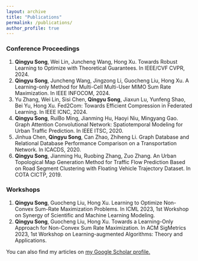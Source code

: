 ```yaml
---
layout: archive
title: "Publications"
permalink: /publications/
author_profile: true
---
```



### Conference Proceedings
1. **Qingyu Song**, Wei Lin, Juncheng Wang, Hong Xu. Towards Robust Learning to Optimize with Theoretical Guarantees. In IEEE/CVF CVPR, 2024.
2. **Qingyu Song**, Juncheng Wang, Jingzong Li, Guocheng Liu, Hong Xu. A Learning-only Method for Multi-Cell Multi-User MIMO Sum Rate Maximization. In IEEE INFOCOM, 2024.
3. Yu Zhang, Wei Lin, Sisi Chen, **Qingyu Song**, Jiaxun Lu, Yunfeng Shao, Bei Yu, Hong Xu. Fed2Com: Towards Efficient Compression in Federated Learning. In IEEE ICNC, 2024.
4. **Qingyu Song**, RuiBo Ming, Jianming Hu, Haoyi Niu, Mingyang Gao. Graph Attention Convolutional Network: Spatiotemporal Modeling for Urban Traffic Prediction. In IEEE ITSC, 2020.
5. Jinhua Chen, **Qingyu Song**, Can Zhao, Zhiheng Li. Graph Database and Relational Database Performance Comparison on a Transportation Network. In ICACDS, 2020.
6. **Qingyu Song**, Jianming Hu, Ruobing Zhang, Zuo Zhang. An Urban Topological Map Generation Method for Traffic Flow Prediction Based on Road Segment Clustering with Floating Vehicle Trajectory Dataset. In COTA CICTP, 2019.


### Workshops
1. **Qingyu Song**, Guocheng Liu, Hong Xu. Learning to Optimize Non-Convex Sum-Rate Maximization Problems. In ICML 2023, 1st Workshop on Synergy of Scientific and Machine Learning Modeling.
2. **Qingyu Song**, Guocheng Liu, Hong Xu. Towards a Learning-Only Approach for Non-Convex Sum Rate Maximization. In ACM SigMetrics 2023, 1st Workshop on Learning-augmented Algorithms: Theory and Applications.


You can also find my articles on <u><a href="https://scholar.google.com/citations?hl=en&user=C33tGsQAAAAJ&view_op=list_works&sortby=pubdate"> my Google Scholar profile</a>.</u>

<!-- {% include base_path %}

{% for post in site.publications reversed %}
  {% include archive-single.html %}
{% endfor %} -->
